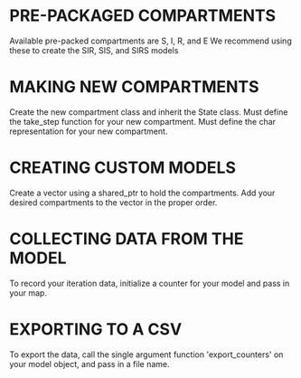 PRE-PACKAGED COMPARTMENTS
==========================
Available pre-packed compartments are S, I, R, and E
We recommend using these to create the SIR, SIS, and SIRS models

MAKING NEW COMPARTMENTS 
=======================
Create the new compartment class and inherit the State class.
Must define the take_step function for your new compartment.
Must define the char representation for your new compartment.

CREATING CUSTOM MODELS
======================
Create a vector using a shared_ptr to hold the compartments. Add your desired compartments to the vector in the proper order. 

COLLECTING DATA FROM THE MODEL
=================================
To record your iteration data, initialize a counter for your model and pass in your map. 

EXPORTING TO A CSV
==================
To export the data, call the single argument function 'export_counters' on your model object, and pass in a file name.